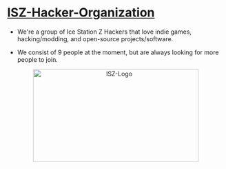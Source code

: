 # [ISZ-Hacker-Organization](https://github.com/ISZ-Hacker-Organization)
- We're a group of Ice Station Z Hackers that love indie games, hacking/modding, and open-source projects/software.
 
  
- We consist of 9 people at the moment, but are always looking for more people to join.


<p align="center">
    <img width="384" height="216" src="https://user-images.githubusercontent.com/78656905/227382970-15a0528d-1bcd-49a9-880d-d220fdd0fb83.png" alt="ISZ-Logo">
</p>
